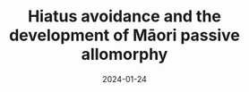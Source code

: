---
title: "Hiatus avoidance and the development of Ma&#772;ori passive allomorphy"
collection: talks
type: "Poster"
permalink: /talks/2024-01-24-nels-maori
venue: "NELS 54 (Northeast Linguistics Society)"
date: 2024-01-24
location: "MIT, Cambridge, MA, US"
authors: "Kuo, Jennifer"
paperurl: 'http://jenniferxkuo.github.io/files/presentations/2024_nels_maori.pdf'
ftype: "poster"
---